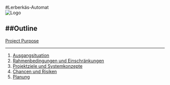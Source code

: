 
#Lerberkäs-Automat          
![Logo](Logo_Leberkäsautomat.png)





##Outline
---
[Project Purpose](1.Purpose.md)

---
1. [Ausgangsituation](3.Ausgangssituation.md)
2. [Rahmenbedingungen und Einschränkungen](4.Rahmenbedingungen_und_Einschränkungen.md)
3. [Projektziele und Systemkonzepte](5.Projektziele_und_Systemkonzepte.md)
4. [Chancen und Risiken](6.Chancen_und_Risiken.md)
5. [Planung]()